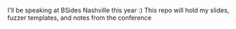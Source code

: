 I'll be speaking at BSides Nashville this year :)  This repo will hold my slides, fuzzer templates, and notes from the conference
